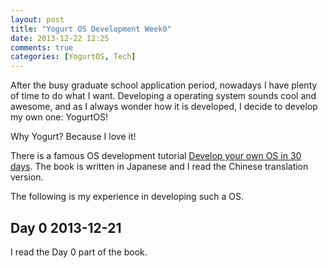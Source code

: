 ```yaml
---
layout: post
title: "Yogurt OS Development Week0"
date: 2013-12-22 12:25
comments: true
categories: [YogurtOS, Tech]
---
```


After the busy graduate school application period, nowadays I have plenty of time to do what I want. Developing a operating system sounds cool and awesome, and as I always wonder how it is developed, I decide to develop my own one: YogurtOS!

Why Yogurt? Because I love it!

<!--more-->

There is a famous OS development tutorial [Develop your own OS in 30 days](http://book.douban.com/subject/11530329/). The book is written in Japanese and I read the Chinese translation version.

The following is my experience in developing such a OS.

## Day 0 2013-12-21
I read the Day 0 part of the book.
